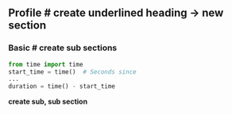 Profile # create underlined heading -> new section
-------
### Basic # create sub sections
```python # create code snipits
from time import time
start_time = time()  # Seconds since
...
duration = time() - start_time
```

**create sub, sub section**
